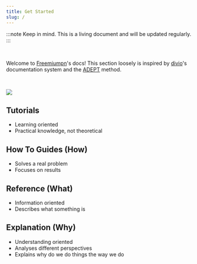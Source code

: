 ```yaml
---
title: Get Started
slug: /
---
```


:::note Keep in mind.
This is a living document and will be updated regularly.
:::

<br />

Welcome to [Freemiumpn](https://freemiumpn.com)'s docs! This section 
loosely is inspired by [divio](https://documentation.divio.com/)'s documentation system and the [ADEPT](https://betterexplained.com/articles/adept-method/) method.

<br />

![](https://documentation.divio.com/_images/overview.png)

## Tutorials

- Learning oriented
- Practical knowledge, not theoretical

## How To Guides (How)

- Solves a real problem
- Focuses on results

## Reference (What)

- Information oriented
- Describes what something is

## Explanation (Why)

- Understanding oriented
- Analyses different perspectives
- Explains why do we do things the way we do
